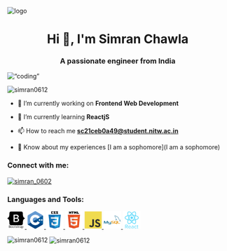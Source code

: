 ![logo]()
<h1 align="center">Hi 👋, I'm Simran Chawla</h1>
<h3 align="center">A passionate engineer from India</h3>
<img align=“right” alt=“coding” width=“400” src=“[https://user-images.githubusercontent.com/55389276/140866485-8fb1c876-9a8f-4d6a-98dc-08c4981eaf70.gif](https://www.google.com/url?sa=i&url=https%3A%2F%2Fmedium.com%2F%40Isha_&psig=AOvVaw3liVnmnLGZZhWyMjXsMDYc&ust=1687761572766000&source=images&cd=vfe&ved=0CBEQjRxqFwoTCLiH4vnn3f8CFQAAAAAdAAAAABAF)”>
<p align="left"> <img src="https://komarev.com/ghpvc/?username=simran0612&label=Profile%20views&color=0e75b6&style=flat" alt="simran0612" /> </p>

- 🔭 I’m currently working on **Frontend Web Development**

- 🌱 I’m currently learning **ReactjS**

- 📫 How to reach me **sc21ceb0a49@student.nitw.ac.in**

- 📄 Know about my experiences [I am a sophomore](I am a sophomore)

<h3 align="left">Connect with me:</h3>
<p align="left">
<a href="https://instagram.com/simran_0602" target="blank"><img align="center" src="https://raw.githubusercontent.com/rahuldkjain/github-profile-readme-generator/master/src/images/icons/Social/instagram.svg" alt="simran_0602" height="30" width="40" /></a>
</p>

<h3 align="left">Languages and Tools:</h3>
<p align="left"> <a href="https://getbootstrap.com" target="_blank" rel="noreferrer"> <img src="https://raw.githubusercontent.com/devicons/devicon/master/icons/bootstrap/bootstrap-plain-wordmark.svg" alt="bootstrap" width="40" height="40"/> </a> <a href="https://www.w3schools.com/cpp/" target="_blank" rel="noreferrer"> <img src="https://raw.githubusercontent.com/devicons/devicon/master/icons/cplusplus/cplusplus-original.svg" alt="cplusplus" width="40" height="40"/> </a> <a href="https://www.w3schools.com/css/" target="_blank" rel="noreferrer"> <img src="https://raw.githubusercontent.com/devicons/devicon/master/icons/css3/css3-original-wordmark.svg" alt="css3" width="40" height="40"/> </a> <a href="https://www.w3.org/html/" target="_blank" rel="noreferrer"> <img src="https://raw.githubusercontent.com/devicons/devicon/master/icons/html5/html5-original-wordmark.svg" alt="html5" width="40" height="40"/> </a> <a href="https://developer.mozilla.org/en-US/docs/Web/JavaScript" target="_blank" rel="noreferrer"> <img src="https://raw.githubusercontent.com/devicons/devicon/master/icons/javascript/javascript-original.svg" alt="javascript" width="40" height="40"/> </a> <a href="https://www.mysql.com/" target="_blank" rel="noreferrer"> <img src="https://raw.githubusercontent.com/devicons/devicon/master/icons/mysql/mysql-original-wordmark.svg" alt="mysql" width="40" height="40"/> </a> <a href="https://reactjs.org/" target="_blank" rel="noreferrer"> <img src="https://raw.githubusercontent.com/devicons/devicon/master/icons/react/react-original-wordmark.svg" alt="react" width="40" height="40"/> </a> </p>

<p><img align="left" src="https://github-readme-stats.vercel.app/api/top-langs?username=simran0612&show_icons=true&locale=en&layout=compact" alt="simran0612" /></p>

<p>&nbsp;<img align="center" src="https://github-readme-stats.vercel.app/api?username=simran0612&show_icons=true&locale=en" alt="simran0612" /></p>
